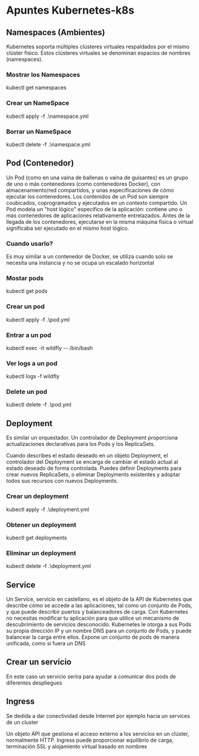 
# Apuntes Kubernetes-k8s



## Namespaces (Ambientes)
Kubernetes soporta múltiples clústeres virtuales respaldados por el mismo clúster físico. Estos clústeres virtuales se denominan espacios de nombres (namespaces).

### Mostrar los Namespaces
kubectl get namespaces

### Crear un NameSpace
kubectl apply -f .\namespace.yml

### Borrar un NameSpace
kubectl delete -f .\namespace.yml



## Pod (Contenedor)
Un Pod (como en una vaina de ballenas o vaina de guisantes) es un grupo de uno o más contenedores (como contenedores Docker), con almacenamiento/red compartidos, y unas especificaciones de cómo ejecutar los contenedores. Los contenidos de un Pod son siempre coubicados, coprogramados y ejecutados en un contexto compartido. Un Pod modela un "host lógico" específico de la aplicación: contiene uno o más contenedores de aplicaciones relativamente entrelazados. Antes de la llegada de los contenedores, ejecutarse en la misma máquina física o virtual significaba ser ejecutado en el mismo host lógico.

### Cuando usarlo?
Es muy similar a un contenedor de Docker, se utiliza cuando solo se necesita una instancia y no se ocupa un escalado horizontal

### Mostar pods
kubectl get pods

### Crear un pod
kubectl apply -f .\pod.yml

### Entrar a un pod
kubectl exec -it wildfly -- /bin/bash

### Ver logs a un pod
kubectl logs -f wildfly

### Delete un pod
kubectl delete -f .\pod.yml



## Deployment
Es similar un orquestador. Un controlador de Deployment proporciona actualizaciones declarativas para los Pods y los ReplicaSets.

Cuando describes el estado deseado en un objeto Deployment, el controlador del Deployment se encarga de cambiar el estado actual al estado deseado de forma controlada. Puedes definir Deployments para crear nuevos ReplicaSets, o eliminar Deployments existentes y adoptar todos sus recursos con nuevos Deployments.

### Crear un deployment
kubectl apply -f .\deployment.yml

### Obtener un deployment
kubectl get deployments

### Eliminar un deployment
kubectl delete -f .\deployment.yml


## Service
Un Service, servicio en castellano, es el objeto de la API de Kubernetes que describe cómo se accede a las aplicaciones, tal como un conjunto de Pods, y que puede describir puertos y balanceadores de carga.
Con Kubernetes no necesitas modificar tu aplicación para que utilice un mecanismo de descubrimiento de servicios desconocido. Kubernetes le otorga a sus Pods su propia dirección IP y un nombre DNS para un conjunto de Pods, y puede balancear la carga entre ellos.
Expone un conjunto de pods de manera unificada, como si fuera un DNS

## Crear un servicio
En este caso un servicio serira para ayudar a comunicar dos pods de diferentes despliegues




## Ingress

Se dedida a dar conectividad desde Internet por ejemplo hacia un services de un cluster

Un objeto API que gestiona el acceso externo a los servicios en un clúster, normalmente HTTP.
Ingress puede proporcionar equilibrio de carga, terminación SSL y alojamiento virtual basado en nombres




